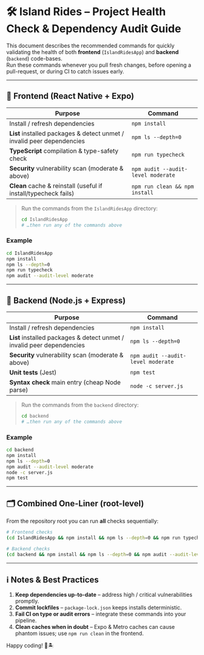 # 🛠️ Island Rides – Project Health Check & Dependency Audit Guide

This document describes the recommended commands for quickly validating the health of both **frontend** (`IslandRidesApp`) and **backend** (`backend`) code-bases.  
Run these commands whenever you pull fresh changes, before opening a pull-request, or during CI to catch issues early.

---

## 📱 Frontend (React Native + Expo)

| Purpose | Command |
|---------|---------|
| Install / refresh dependencies | `npm install` |
| **List** installed packages & detect unmet / invalid peer dependencies | `npm ls --depth=0` |
| **TypeScript** compilation & type-safety check | `npm run typecheck` |
| **Security** vulnerability scan (moderate & above) | `npm audit --audit-level moderate` |
| **Clean** cache & reinstall (useful if install/typecheck fails) | `npm run clean && npm install` |

> Run the commands from the `IslandRidesApp` directory:
>
> ```bash
> cd IslandRidesApp
> # …then run any of the commands above
> ```

### Example
```bash
cd IslandRidesApp
npm install
npm ls --depth=0
npm run typecheck
npm audit --audit-level moderate
```

---

## 🚀 Backend (Node.js + Express)

| Purpose | Command |
|---------|---------|
| Install / refresh dependencies | `npm install` |
| **List** installed packages & detect unmet / invalid peer dependencies | `npm ls --depth=0` |
| **Security** vulnerability scan (moderate & above) | `npm audit --audit-level moderate` |
| **Unit tests** (Jest) | `npm test` |
| **Syntax check** main entry (cheap Node parse) | `node -c server.js` |

> Run the commands from the `backend` directory:
>
> ```bash
> cd backend
> # …then run any of the commands above
> ```

### Example
```bash
cd backend
npm install
npm ls --depth=0
npm audit --audit-level moderate
node -c server.js
npm test
```

---

## 🗂️ Combined One-Liner (root-level)

From the repository root you can run **all** checks sequentially:

```bash
# Frontend checks
(cd IslandRidesApp && npm install && npm ls --depth=0 && npm run typecheck && npm audit --audit-level moderate)

# Backend checks
(cd backend && npm install && npm ls --depth=0 && npm audit --audit-level moderate && node -c server.js && npm test)
```

---

## ℹ️ Notes & Best Practices

1. **Keep dependencies up-to-date** – address high / critical vulnerabilities promptly.
2. **Commit lockfiles** – `package-lock.json` keeps installs deterministic.
3. **Fail CI on type or audit errors** – integrate these commands into your pipeline.
4. **Clean caches when in doubt** – Expo & Metro caches can cause phantom issues; use `npm run clean` in the frontend.

Happy coding! 💙🏝️ 